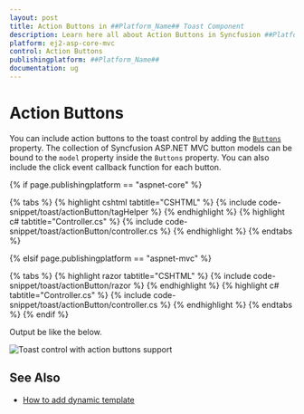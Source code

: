 ```yaml
---
layout: post
title: Action Buttons in ##Platform_Name## Toast Component
description: Learn here all about Action Buttons in Syncfusion ##Platform_Name## Toast component of Syncfusion Essential JS 2 and more.
platform: ej2-asp-core-mvc
control: Action Buttons
publishingplatform: ##Platform_Name##
documentation: ug
---
```



# Action Buttons

You can include action buttons to the toast control by adding the [`Buttons`](https://help.syncfusion.com/cr/aspnetcore-js2/Syncfusion.EJ2.Notifications.Toast.html#Syncfusion_EJ2_Notifications_Toast_Buttons) property. The collection of Syncfusion ASP.NET MVC button models can be bound to the `model` property inside the `Buttons` property. You can also include the click event callback function for each button.

{% if page.publishingplatform == "aspnet-core" %}

{% tabs %}
{% highlight cshtml tabtitle="CSHTML" %}
{% include code-snippet/toast/actionButton/tagHelper %}
{% endhighlight %}
{% highlight c# tabtitle="Controller.cs" %}
{% include code-snippet/toast/actionButton/controller.cs %}
{% endhighlight %}
{% endtabs %}

{% elsif page.publishingplatform == "aspnet-mvc" %}

{% tabs %}
{% highlight razor tabtitle="CSHTML" %}
{% include code-snippet/toast/actionButton/razor %}
{% endhighlight %}
{% highlight c# tabtitle="Controller.cs" %}
{% include code-snippet/toast/actionButton/controller.cs %}
{% endhighlight %}
{% endtabs %}
{% endif %}



Output be like the below.

![Toast control with action buttons support](./images/toast-action.PNG)

## See Also

* [How to add dynamic template](./how-to/add-dynamic-template/)